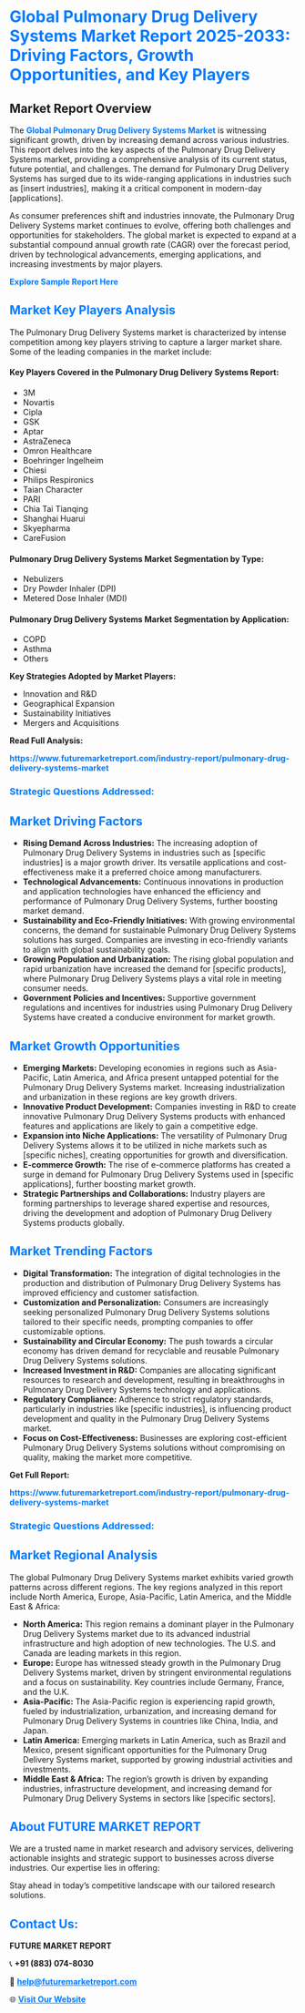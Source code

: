 <h1 style="color: #007BFF;">Global Pulmonary Drug Delivery Systems Market Report 2025-2033: Driving Factors, Growth Opportunities, and Key Players</h1>

<section id="overview">
<h2>Market Report Overview</h2>
<p>The <a href="https://www.futuremarketreport.com/industry-report/pulmonary-drug-delivery-systems-market" style="color: #007BFF; text-decoration: none;"><strong>Global Pulmonary Drug Delivery Systems Market</strong></a> is witnessing significant growth, driven by increasing demand across various industries. This report delves into the key aspects of the Pulmonary Drug Delivery Systems market, providing a comprehensive analysis of its current status, future potential, and challenges. The demand for Pulmonary Drug Delivery Systems has surged due to its wide-ranging applications in industries such as [insert industries], making it a critical component in modern-day [applications].</p>
<p>As consumer preferences shift and industries innovate, the Pulmonary Drug Delivery Systems market continues to evolve, offering both challenges and opportunities for stakeholders. The global market is expected to expand at a substantial compound annual growth rate (CAGR) over the forecast period, driven by technological advancements, emerging applications, and increasing investments by major players.</p>
</section>

<section id="overview">
<p><a href="https://www.futuremarketreport.com/request-sample/reportId=80420" style="color: #007BFF; text-decoration: none;"><strong>Explore Sample Report Here</strong></a></p>
</section>

<section id="key-players">
<h2 style="color: #007BFF;">Market Key Players Analysis</h2>
<p>The Pulmonary Drug Delivery Systems market is characterized by intense competition among key players striving to capture a larger market share. Some of the leading companies in the market include:</p>
<h4>Key Players Covered in the Pulmonary Drug Delivery Systems Report:</h4>
<ul><li>3M</li><li>Novartis</li><li>Cipla</li><li>GSK</li><li>Aptar</li><li>AstraZeneca</li><li>Omron Healthcare</li><li>Boehringer Ingelheim</li><li>Chiesi</li><li>Philips Respironics</li><li>Taian Character</li><li>PARI</li><li>Chia Tai Tianqing</li><li>Shanghai Huarui</li><li>Skyepharma</li><li>CareFusion</li></ul>
<h4>Pulmonary Drug Delivery Systems Market Segmentation by Type:</h4>
<ul><li>Nebulizers</li><li>Dry Powder Inhaler (DPI)</li><li>Metered Dose Inhaler (MDI)</li></ul>

<h4>Pulmonary Drug Delivery Systems Market Segmentation by Application:</h4>
<ul><li>COPD</li><li>Asthma</li><li>Others</li></ul>
<p><strong>Key Strategies Adopted by Market Players:</strong></p>
<ul>
<li>Innovation and R&D</li>
<li>Geographical Expansion</li>
<li>Sustainability Initiatives</li>
<li>Mergers and Acquisitions</li>
</ul>
</section>

<section>
<p><strong>Read Full Analysis: </strong></p><a href="https://www.futuremarketreport.com/industry-report/pulmonary-drug-delivery-systems-market" style="color: #007BFF; text-decoration: none;"><strong>https://www.futuremarketreport.com/industry-report/pulmonary-drug-delivery-systems-market</strong></a>
<h3 style="color: #007BFF;">Strategic Questions Addressed:</h3>
</section>

<section id="driving-factors">
<h2 style="color: #007BFF;">Market Driving Factors</h2>
<ul>
<li><strong>Rising Demand Across Industries:</strong> The increasing adoption of Pulmonary Drug Delivery Systems in industries such as [specific industries] is a major growth driver. Its versatile applications and cost-effectiveness make it a preferred choice among manufacturers.</li>
<li><strong>Technological Advancements:</strong> Continuous innovations in production and application technologies have enhanced the efficiency and performance of Pulmonary Drug Delivery Systems, further boosting market demand.</li>
<li><strong>Sustainability and Eco-Friendly Initiatives:</strong> With growing environmental concerns, the demand for sustainable Pulmonary Drug Delivery Systems solutions has surged. Companies are investing in eco-friendly variants to align with global sustainability goals.</li>
<li><strong>Growing Population and Urbanization:</strong> The rising global population and rapid urbanization have increased the demand for [specific products], where Pulmonary Drug Delivery Systems plays a vital role in meeting consumer needs.</li>
<li><strong>Government Policies and Incentives:</strong> Supportive government regulations and incentives for industries using Pulmonary Drug Delivery Systems have created a conducive environment for market growth.</li>
</ul>
</section>

<section id="growth-opportunities">
<h2 style="color: #007BFF;">Market Growth Opportunities</h2>
<ul>
<li><strong>Emerging Markets:</strong> Developing economies in regions such as Asia-Pacific, Latin America, and Africa present untapped potential for the Pulmonary Drug Delivery Systems market. Increasing industrialization and urbanization in these regions are key growth drivers.</li>
<li><strong>Innovative Product Development:</strong> Companies investing in R&D to create innovative Pulmonary Drug Delivery Systems products with enhanced features and applications are likely to gain a competitive edge.</li>
<li><strong>Expansion into Niche Applications:</strong> The versatility of Pulmonary Drug Delivery Systems allows it to be utilized in niche markets such as [specific niches], creating opportunities for growth and diversification.</li>
<li><strong>E-commerce Growth:</strong> The rise of e-commerce platforms has created a surge in demand for Pulmonary Drug Delivery Systems used in [specific applications], further boosting market growth.</li>
<li><strong>Strategic Partnerships and Collaborations:</strong> Industry players are forming partnerships to leverage shared expertise and resources, driving the development and adoption of Pulmonary Drug Delivery Systems products globally.</li>
</ul>
</section>

<section id="trending-factors">
<h2 style="color: #007BFF;">Market Trending Factors</h2>
<ul>
<li><strong>Digital Transformation:</strong> The integration of digital technologies in the production and distribution of Pulmonary Drug Delivery Systems has improved efficiency and customer satisfaction.</li>
<li><strong>Customization and Personalization:</strong> Consumers are increasingly seeking personalized Pulmonary Drug Delivery Systems solutions tailored to their specific needs, prompting companies to offer customizable options.</li>
<li><strong>Sustainability and Circular Economy:</strong> The push towards a circular economy has driven demand for recyclable and reusable Pulmonary Drug Delivery Systems solutions.</li>
<li><strong>Increased Investment in R&D:</strong> Companies are allocating significant resources to research and development, resulting in breakthroughs in Pulmonary Drug Delivery Systems technology and applications.</li>
<li><strong>Regulatory Compliance:</strong> Adherence to strict regulatory standards, particularly in industries like [specific industries], is influencing product development and quality in the Pulmonary Drug Delivery Systems market.</li>
<li><strong>Focus on Cost-Effectiveness:</strong> Businesses are exploring cost-efficient Pulmonary Drug Delivery Systems solutions without compromising on quality, making the market more competitive.</li>
</ul>
</section>

<section>
<p><strong>Get Full Report: </strong></p><a href="https://www.futuremarketreport.com/industry-report/pulmonary-drug-delivery-systems-market" style="color: #007BFF; text-decoration: none;"><strong>https://www.futuremarketreport.com/industry-report/pulmonary-drug-delivery-systems-market</strong></a>
<h3 style="color: #007BFF;">Strategic Questions Addressed:</h3>
</section>


<section id="regional-analysis">
<h2 style="color: #007BFF;">Market Regional Analysis</h2>
<p>The global Pulmonary Drug Delivery Systems market exhibits varied growth patterns across different regions. The key regions analyzed in this report include North America, Europe, Asia-Pacific, Latin America, and the Middle East & Africa:</p>
<ul>
<li><strong>North America:</strong> This region remains a dominant player in the Pulmonary Drug Delivery Systems market due to its advanced industrial infrastructure and high adoption of new technologies. The U.S. and Canada are leading markets in this region.</li>
<li><strong>Europe:</strong> Europe has witnessed steady growth in the Pulmonary Drug Delivery Systems market, driven by stringent environmental regulations and a focus on sustainability. Key countries include Germany, France, and the U.K.</li>
<li><strong>Asia-Pacific:</strong> The Asia-Pacific region is experiencing rapid growth, fueled by industrialization, urbanization, and increasing demand for Pulmonary Drug Delivery Systems in countries like China, India, and Japan.</li>
<li><strong>Latin America:</strong> Emerging markets in Latin America, such as Brazil and Mexico, present significant opportunities for the Pulmonary Drug Delivery Systems market, supported by growing industrial activities and investments.</li>
<li><strong>Middle East & Africa:</strong> The region’s growth is driven by expanding industries, infrastructure development, and increasing demand for Pulmonary Drug Delivery Systems in sectors like [specific sectors].</li>
</ul>
</section>

<footer>
<h2 style="color: #007BFF;">About FUTURE MARKET REPORT</h2>
<p>We are a trusted name in market research and advisory services, delivering actionable insights and strategic support to businesses across diverse industries. Our expertise lies in offering:</p>

<p>Stay ahead in today’s competitive landscape with our tailored research solutions.</p>

<h2 style="color: #007BFF;">Contact Us:</h2>
<p><strong>FUTURE MARKET REPORT</strong></p>
<p>📞 <strong>+91 (883) 074-8030</strong></p>
<p>📧 <strong><a href="mailto:help@futuremarketreport.com" style="color: #007BFF;">help@futuremarketreport.com</a></strong></p>
<p>🌐 <strong><a href="https://www.futuremarketreport.com/" style="color: #007BFF;">Visit Our Website</a></strong></p>
</footer>